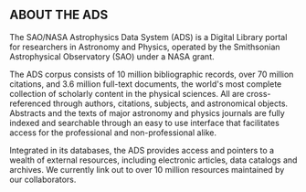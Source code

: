 ## ABOUT THE ADS

The SAO/NASA Astrophysics Data System (ADS) is a Digital Library portal for researchers in Astronomy and Physics, operated by the Smithsonian Astrophysical Observatory (SAO) under a NASA grant.

The ADS corpus consists of 10 million bibliographic records, over 70 million citations, and 3.6 million full-text documents, the world's most complete collection of scholarly content in the physical sciences. All are cross-referenced through authors, citations, subjects, and astronomical objects.  Abstracts and the texts of major astronomy and physics journals are fully indexed and searchable through an easy to use interface that facilitates access for the professional and non-professional alike.

Integrated in its databases, the ADS provides access and pointers to a wealth of external resources, including electronic articles, data catalogs and archives. We currently link out to over 10 million resources maintained by our collaborators.
